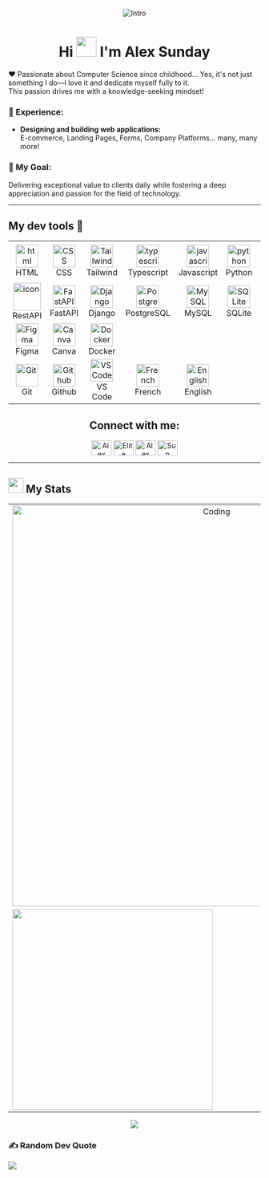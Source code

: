 <img style="width:100%;height:3px;" src="./bar.gif" />

<p align="center">
  <img src="https://readme-typing-svg.herokuapp.com/?font=Righteous&size=45&center=true&vCenter=true&width=700&height=70&duration=4000&lines=Hi+There,+it's+me+Alex!;Your+friendly+neighborhood+developer.;😉" alt="Intro" /> 
</p>

<h1 align="center">Hi <img src="https://user-images.githubusercontent.com/44104676/173990923-48b66056-0bff-472a-b5bf-faab4146e950.gif" height="40"> I'm Alex Sunday</h1>

❤️ Passionate about Computer Science since childhood... Yes, it's not just something I do—I love it and dedicate myself fully to it.  
This passion drives me with a knowledge-seeking mindset!

### 🚀 Experience:

- **Designing and building web applications:**  
  E-commerce, Landing Pages, Forms, Company Platforms... many, many more!

### 🎯 My Goal:

Delivering exceptional value to clients daily while fostering a deep appreciation and passion for the field of technology.

---

## My dev tools 🫰

<table align="center" cellpadding="10"> 
    <!-- First Row: Languages and Frameworks -->
    <tr>
        <td align="center" width="90">
            <img src="https://skillicons.dev/icons?i=html" width="45" height="45" alt="html" />
            <br>HTML
        </td>
        <td align="center" width="90">
          <img src="https://skillicons.dev/icons?i=css" width="45" height="45" alt="CSS" />
          <br>CSS
        </td>
        <td align="center" width="90">
          <img src="https://skillicons.dev/icons?i=tailwind" width="45" height="45" alt="Tailwind" />
          <br>Tailwind
        </td>
	      <td align="center" width="90">
            <img src="https://skillicons.dev/icons?i=typescript" width="45" height="45" alt="typescript" />
            <br>Typescript
        </td>
          <td align="center" width="90">
            <img src="https://skillicons.dev/icons?i=javascript" width="45" height="45" alt="javascript" />
            <br>Javascript
          </td>
          <td align="center" width="90">
            <img src="https://skillicons.dev/icons?i=python" width="45" height="45" alt="python" />
            <br>Python
          </td>
        <td align="center" width="90">
            <img src="https://skillicons.dev/icons?i=vue" width="45" height="45" alt="Vue.js" />
            <br>Vue.js
          </td>
        <td align="center" width="90">
      	    <img src="https://techstack-generator.vercel.app/react-icon.svg" alt="icon" width="55" height="55" />
            <br>React.js
        </td>
        <td align="center" width="90">
          <img src="https://skillicons.dev/icons?i=nextjs" width="45" height="45" alt="Next.js" />
          <br>Next.js
        </td>
    <tr/>
    <!-- Second Row: Backend and databases-->
    <tr>
        <td align="center" width="90">
          <img src="https://techstack-generator.vercel.app/restapi-icon.svg" alt="icon" width="55" height="55" />
          <br>RestAPI
        </td>
        <td align="center" width="90">
          <img src="https://skillicons.dev/icons?i=fastapi" width="45" height="45" alt="FastAPI" />
          <br>FastAPI
        </td>
        <td align="center" width="90">
          <img src="https://skillicons.dev/icons?i=django" width="45" height="45" alt="Django" />
          <br>Django
        </td>
        <td align="center" width="90">
          <img src="https://skillicons.dev/icons?i=postgresql" width="45" height="45" alt="PostgreSQL" />
          <br>PostgreSQL
        </td>
        <td align="center" width="90">
          <img src="https://skillicons.dev/icons?i=mysql" width="45" height="45" alt="MySQL" />
          <br>MySQL
        </td>
        <td align="center" width="90">
          <img src="https://skillicons.dev/icons?i=sqlite" width="45" height="45" alt="SQLite" />
          <br>SQLite
        </td>
    <!-- Third Row: Design and Extra -->
    <tr>
      <td align="center" width="90">
        <img src="https://skillicons.dev/icons?i=figma" width="45" height="45" alt="Figma" />
        <br>Figma
      </td>
      <td align="center" width="90">
        <img src="https://upload.wikimedia.org/wikipedia/commons/0/08/Canva_icon_2021.svg" width="45" height="45" alt="Canva" />
        <br>Canva
      </td>
      <td align="center" width="90">
        <img src="https://skillicons.dev/icons?i=docker" width="45" height="45" alt="Docker" />
        <br>Docker
      </td>
    </tr>
    <!-- Fourth Row: Tools and Languages -->
    <tr>
      <td align="center" width="90">
           <img src="https://skillicons.dev/icons?i=git" width="45" height="45" alt="Git" />
           <br>Git
      </td>
      <td align="center" width="90">
            <img src="https://skillicons.dev/icons?i=github" width="45" height="45" alt="Github" />
            <br>Github
      </td>
      <td align="center" width="90">
            <img src="https://skillicons.dev/icons?i=vscode" width="45" height="45" alt="VS Code" />
            <br>VS Code
      </td>
      <td align="center" width="90">
            <img src="https://cdn-icons-png.flaticon.com/512/197/197560.png" width="45" height="45" alt="French" />
            <br>French
      </td>
      <td align="center" width="90">
            <img src="https://cdn-icons-png.flaticon.com/512/197/197374.png" width="45" height="45" alt="English" />
            <br>English
      </td>
    </tr>
</table>

<div align="center">
<h2 align="center">Connect with me: </h2>
<a href="https://www.linkedin.com/in/alex-sunday-5942b5328?utm_source=share&utm_campaign=share_via&utm_content=profile&utm_medium=android_app" target="blank"><img align="center" src="https://raw.githubusercontent.com/rahuldkjain/github-profile-readme-generator/master/src/images/icons/Social/linked-in-alt.svg" alt="Alex Sunday LinkedIn" height="30" width="40" /></a>
<a href="https://www.instagram.com/elitesun2004?igsh=YzljYTk1ODg3Zg==" target="blank"><img align="center" src="https://raw.githubusercontent.com/rahuldkjain/github-profile-readme-generator/master/src/images/icons/Social/instagram.svg" alt="Elite Sun Instagram" height="30" width="40" /></a>
<a href="https://www.facebook.com/share/1E9s4aXbzc/" target="blank"><img align="center" src="https://raw.githubusercontent.com/rahuldkjain/github-profile-readme-generator/master/src/images/icons/Social/facebook.svg" alt="Alex Sunday Facebook" height="30" width="40" /></a>
<a href="https://t.me/Sun_elite" target="blank"><img align="center" src="https://cdn.jsdelivr.net/npm/simple-icons@3.0.1/icons/telegram.svg" alt="Sun Elite Telegram" height="30" width="40" /></a>
</div>

---

<!--Statistics -->

## <img src="https://media4.giphy.com/media/MIGbtLZoVjbl0bYbAd/giphy.gif?cid=ecf05e472t2h0i8d7dcjaoau9iqtchhr899hxmpxzzgc7lyw&rid=giphy.gif" width="30"> My Stats

<!-- A resume of my stats -->
<table cellpadding="0" border="0" width="100%">
  <!-- First Row: GIF spanning full width -->
  <tr>
    <td colspan="2" align="center">
      <img alt="Coding" width="800" src="https://user-images.githubusercontent.com/113350806/236842414-18101a37-92f5-4de7-a46d-eeaca6e16cbd.gif">
    </td>
  </tr>
  <!-- Second Row: GitHub Stats & Top Languages sharing the row equally -->
  <tr>
    <td width="50%" align="center">
      <img width="400" src="https://github-readme-stats.vercel.app/api?username=Elitesun&count_private=true&show_icons=true&theme=tokyonight&hide_border=true&custom_title=My%20GitHub%20Stats"/>
    </td>
    <td width="50%" align="center">
      <img height="180px" src="https://github-readme-stats.vercel.app/api/top-langs/?username=Elitesun&count_private=true&langs_count=10&theme=tokyonight&hide_border=true&layout=compact&hide=html,css,plsql,ejs&custom_title=Top%20Languages" alt="Elitesun :: Top Langs" />
    </td>
  </tr>
</table>
<!--counter -->
<p align="center"><img src="https://profile-counter.glitch.me/{Elitesun}/count.svg"></p>

### ✍️ Random Dev Quote
![](https://quotes-github-readme.vercel.app/api?type=horizontal&theme=dark)
